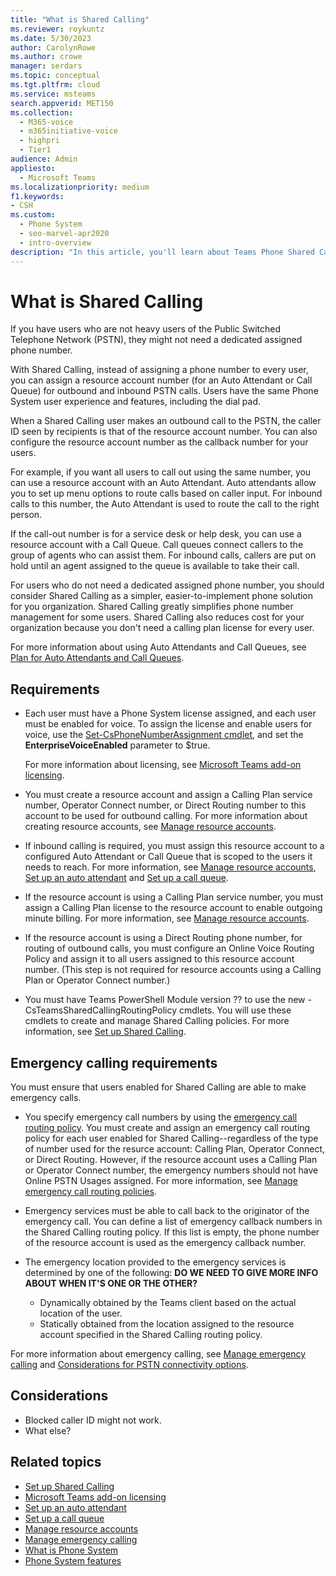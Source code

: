 ```yaml
---
title: "What is Shared Calling"
ms.reviewer: roykuntz
ms.date: 5/30/2023
author: CarolynRowe
ms.author: crowe
manager: serdars
ms.topic: conceptual
ms.tgt.pltfrm: cloud
ms.service: msteams
search.appverid: MET150
ms.collection: 
  - M365-voice
  - m365initiative-voice
  - highpri
  - Tier1
audience: Admin
appliesto: 
  - Microsoft Teams
ms.localizationpriority: medium
f1.keywords:
- CSH
ms.custom: 
  - Phone System
  - seo-marvel-apr2020
  - intro-overview
description: "In this article, you'll learn about Teams Phone Shared Calling."
---
```


# What is Shared Calling

If you have users who are not heavy users of the Public Switched Telephone Network (PSTN), they might not need a dedicated assigned phone number. 

With Shared Calling, instead of assigning a phone number to every user, you can assign a resource account number (for an Auto Attendant or Call Queue) for outbound and inbound PSTN calls. Users have the same Phone System user experience and features, including the dial pad.

When a Shared Calling user makes an outbound call to the PSTN, the caller ID seen by recipients is that of the resource account number. You can also configure the resource account number as the callback number for your users.  

For example, if you want all users to call out using the same number, you can use a resource account with an Auto Attendant. Auto attendants allow you to set up menu options to route calls based on caller input. For inbound calls to this number, the Auto Attendant is used to route the call to the right person.

If the call-out number is for a service desk or help desk, you can use a resource account with a Call Queue. Call queues connect callers to the group of agents who can assist them. For inbound calls, callers are put on hold until an agent assigned to the queue is available to take their call.

For users who do not need a dedicated assigned phone number, you should consider Shared Calling as a simpler, easier-to-implement phone solution for you organization. Shared Calling greatly simplifies phone number management for some users. Shared Calling also reduces cost for your organization because you don't need a calling plan license for every user.

For more information about using Auto Attendants and Call Queues, see [Plan for Auto Attendants and Call Queues](plan-auto-attendant-call-queue.md).

## Requirements

- Each user must have a Phone System license assigned, and each user must be enabled for voice. To assign the license and enable users for voice, use the [Set-CsPhoneNumberAssignment cmdlet](/powershell/module/teams/set-csphonenumberassignment?view=teams-ps), and set the **EnterpriseVoiceEnabled** parameter to $true.

  For more information about licensing, see [Microsoft Teams add-on licensing](./teams-add-on-licensing/microsoft-teams-add-on-licensing.md). 

- You must create a resource account and assign a Calling Plan service number, Operator Connect number, or Direct Routing number to this account to be used for outbound calling. For more information about creating resource accounts, see [Manage resource accounts](manage-resource-accounts.md).

- If inbound calling is required, you must assign this resource account to a configured Auto Attendant or Call Queue that is scoped to the users it needs to reach. For more information, see [Manage resource accounts](manage-resource-accounts.md), [Set up an auto attendant](create-a-phone-system-auto-attendant.md) and [Set up a call queue](create-a-phone-system-call-queue.md).

- If the resource account is using a Calling Plan service number, you must assign a Calling Plan license to the resource account to enable outgoing minute billing. For more information, see [Manage resource accounts](manage-resource-accounts.md).

- If the resource account is using a Direct Routing phone number, for routing of outbound calls, you must configure an Online Voice Routing Policy and assign it to all users assigned to this resource account number.  (This step is not required for resource accounts using a Calling Plan or Operator Connect number.)

- You must have Teams PowerShell Module version ??  to use the new -CsTeamsSharedCallingRoutingPolicy cmdlets.  You will use these cmdlets to create and manage Shared Calling policies.  For more information, see [Set up Shared Calling](set-up-shared-calling.md).

## Emergency calling requirements

You must ensure that users enabled for Shared Calling are able to make emergency calls. 

- You specify emergency call numbers by using the [emergency call routing policy](/powershell/module/skype/new-csteamsemergencycallroutingpolicy). You must create and assign an emergency call routing policy for each user enabled for Shared Calling--regardless of the type of number used for the resurce account: Calling Plan, Operator Connect, or Direct Routing. However, if the resource account uses a Calling Plan or Operator Connect number, the emergency numbers should not have Online PSTN Usages assigned. For more information, see [Manage emergency call routing policies](manage-emergency-call-routing-policies.md).

- Emergency services must be able to call back to the originator of the emergency call. You can define a list of emergency callback numbers in the Shared Calling routing policy. If this list is empty, the phone number of the resource account is used as the emergency callback number.

- The emergency location provided to the emergency services is determined by one of the following:   **DO WE NEED TO GIVE MORE INFO ABOUT WHEN IT'S ONE OR THE OTHER?**

  - Dynamically obtained by the Teams client based on the actual location of the user.
  - Statically obtained from the location assigned to the resource account specified in the Shared Calling routing policy.

For more information about emergency calling, see  [Manage emergency calling](what-are-emergency-locations-addresses-and-call-routing.md#emergency-call-routing) and [Considerations for PSTN connectivity options](what-are-emergency-locations-addresses-and-call-routing.md#considerations-for-pstn-connectivity-options).

## Considerations

- Blocked caller ID might not work.
- What else?

## Related topics

- [Set up Shared Calling](set-up-shared-calling.md)
- [Microsoft Teams add-on licensing](./teams-add-on-licensing/microsoft-teams-add-on-licensing.md)
- [Set up an auto attendant](create-a-phone-system-auto-attendant.md)
- [Set up a call queue](create-a-phone-system-call-queue.md)
- [Manage resource accounts](manage-resource-accounts.md)
- [Manage emergency calling](what-are-emergency-locations-addresses-and-call-routing.md)
- [What is Phone System](what-is-phone-system-in-office-365.md)
- [Phone System features](here-s-what-you-get-with-phone-system.md)